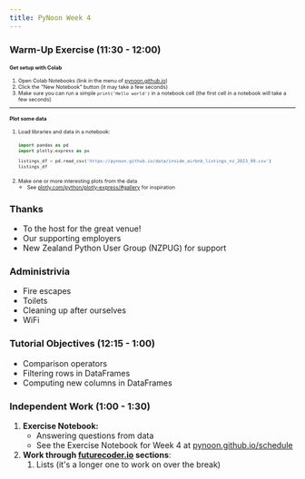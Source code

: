 ```yaml
---
title: PyNoon Week 4
---
```


### Warm-Up Exercise (11:30 - 12:00)

<div style="text-align: left; font-size: 0.65em;">

#### Get setup with Colab

1. Open Colab Notebooks (link in the menu of
   [pynoon.github.io](https://pynoon.github.io))
2. Click the "New Notebook" button (it may take a few seconds)
3. Make sure you can run a simple `print('Hello world')` in a notebook
   cell (the first cell in a notebook will take a few seconds)

---

#### Plot some data

<style>
.plot-exercise pre {
    width: 100%;
    margin: 5px 0;
}
</style>
<div class="plot-exercise">

1. Load libraries and data in a notebook:
   ```python
   import pandas as pd
   import plotly.express as px

   listings_df = pd.read_csv('https://pynoon.github.io/data/inside_airbnb_listings_nz_2023_09.csv')
   listings_df
   ```
2. Make one or more interesting plots from the data
   * See [plotly.com/python/plotly-express/#gallery](https://plotly.com/python/plotly-express/#gallery) for inspiration

</div>

</div>

### Thanks

* To the host for the great venue!
* Our supporting employers
* New Zealand Python User Group (NZPUG) for support

### Administrivia

* Fire escapes
* Toilets
* Cleaning up after ourselves
* WiFi


### Tutorial Objectives (12:15 - 1:00)

* Comparison operators
* Filtering rows in DataFrames
* Computing new columns in DataFrames

### Independent Work (1:00 - 1:30)

1. **Exercise Notebook:**
   * Answering questions from data
   * See the Exercise Notebook for Week 4 at
     [pynoon.github.io/schedule](https://pynoon.github.io/schedule)
2. **Work through [futurecoder.io](https://futurecoder.io) sections**:
   1. Lists (it's a longer one to work on over the break)
